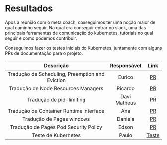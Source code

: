 # Resultados

Apos a reunião com o meta coach, conseguimos ter uma noção maior de qual caminho seguir. Na qual era conseguir entrar no slack, uma das principais ferramentas de comunicação do kubernetes, tutoriais no qual seguir e como podemos contribuir.

Conseguimos fazer os testes iniciais do Kubernetes, juntamente com alguns PRs de documentação para o projeto.

|Descrição|Responsável|Link|
|:--:|:--:|:--:|
|Tradução de Scheduling, Preemption and Eviction| Eurico | [PR](https://github.com/kubernetes/website/pull/38107) |
|Tradução de Node Resources Managers | Ricardo | [PR](https://github.com/kubernetes/website/pull/38080) |
|Tradução de pid-limiting| Davi Matheus | [PR](https://github.com/kubernetes/website/pull/38142) |
|Tradução de Container Runtime Interface| Ana | [PR](https://github.com/kubernetes/website/pull/38138) |
|Tradução de Pages windows| Daniela | [PR](https://github.com/kubernetes/website/pull/38140#pullrequestreview-1197031135) |
|Tradução de Pages Pod Security Policy| Edson | [PR](https://github.com/kubernetes/website/pull/38144) |
|Teste de Kubernetes | Paulo | [Teste](kubernetes.md) |
